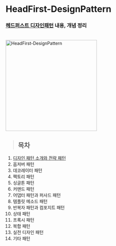 # HeadFirst-DesignPattern
### [헤드퍼스트 디자인패턴](http://www.yes24.com/Product/Goods/108192370) 내용, 개념 정리 <br><br>

<img width="294" alt="HeadFirst-DesignPattern" src="https://user-images.githubusercontent.com/76640167/210064651-ec3da0a9-a4f8-4a74-9eb7-9a5e17d4dcfa.png">

<br/>

> ## 목차
1. [디자인 패턴 소개와 전략 패턴](https://github.com/ro-el-c/HeadFirst-DesignPattern/tree/main/ch1_StrategyPattern)
2. 옵저버 패턴
3. 데코레이터 패턴
4. 팩토리 패턴
5. 싱글톤 패턴
6. 커맨드 패턴
7. 어댑터 패턴과 퍼사드 패턴
8. 템플릿 메소드 패턴
9. 반복자 패턴과 컴포지트 패턴
10. 상태 패턴
11. 프록시 패턴
12. 복합 패턴
13. 실전 디자인 패턴
14. 기타 패턴
